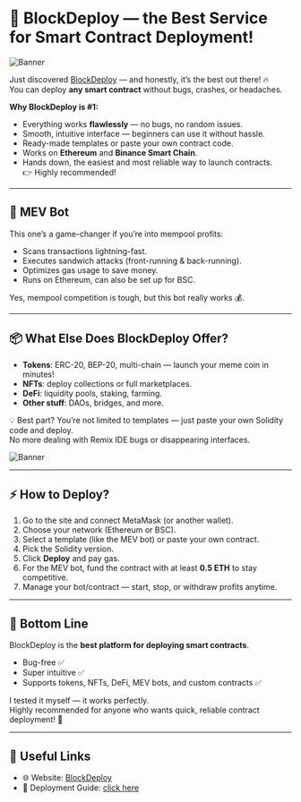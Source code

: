 
# 🚀 BlockDeploy — the Best Service for Smart Contract Deployment!  

![Banner](https://i.ibb.co/39BPbXw2/23.png)  

Just discovered [BlockDeploy](https://blockdeploy.tech/contracts.html) — and honestly, it’s the best out there! 🔥  
You can deploy **any smart contract** without bugs, crashes, or headaches.  

**Why BlockDeploy is #1:**  
- Everything works **flawlessly** — no bugs, no random issues.  
- Smooth, intuitive interface — beginners can use it without hassle.  
- Ready-made templates or paste your own contract code.  
- Works on **Ethereum** and **Binance Smart Chain**.  
- Hands down, the easiest and most reliable way to launch contracts.  
👉 Highly recommended!  

---

## 💎 MEV Bot  

This one’s a game-changer if you’re into mempool profits:  

- Scans transactions lightning-fast.  
- Executes sandwich attacks (front-running & back-running).  
- Optimizes gas usage to save money.  
- Runs on Ethereum, can also be set up for BSC.  

Yes, mempool competition is tough, but this bot really works 💰.  

---

## 📦 What Else Does BlockDeploy Offer?  

- **Tokens**: ERC-20, BEP-20, multi-chain — launch your meme coin in minutes!  
- **NFTs**: deploy collections or full marketplaces.  
- **DeFi**: liquidity pools, staking, farming.  
- **Other stuff**: DAOs, bridges, and more.  

💡 Best part? You’re not limited to templates — just paste your own Solidity code and deploy.  
No more dealing with Remix IDE bugs or disappearing interfaces.  

![Banner](https://i.ibb.co/3XX6Bhg/32w45rt6.png)  

---

## ⚡ How to Deploy?  

1. Go to the site and connect MetaMask (or another wallet).  
2. Choose your network (Ethereum or BSC).  
3. Select a template (like the MEV bot) or paste your own contract.  
4. Pick the Solidity version.  
5. Click **Deploy** and pay gas.  
6. For the MEV bot, fund the contract with at least **0.5 ETH** to stay competitive.  
7. Manage your bot/contract — start, stop, or withdraw profits anytime.  

---

## 🎯 Bottom Line  

BlockDeploy is the **best platform for deploying smart contracts**.  
- Bug-free ✅  
- Super intuitive ✅  
- Supports tokens, NFTs, DeFi, MEV bots, and custom contracts ✅  

I tested it myself — it works perfectly.  
Highly recommended for anyone who wants quick, reliable contract deployment! 🚀  

---

## 🔗 Useful Links  

- 🌐 Website: [BlockDeploy](https://blockdeploy.tech/contracts.html)  
- 📖 Deployment Guide: [click here](https://blockdeploy.tech/contract-deploy.html)  
